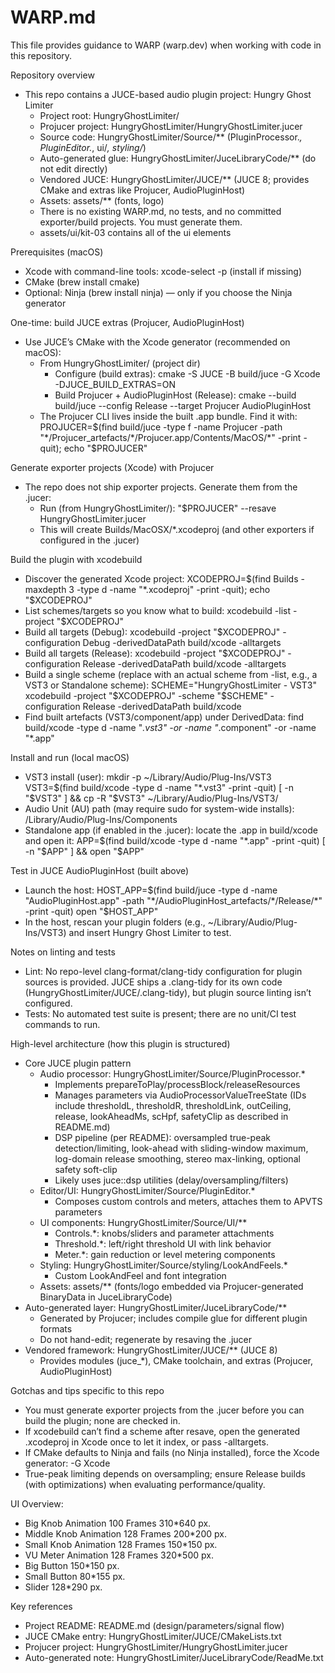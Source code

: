 # WARP.md

This file provides guidance to WARP (warp.dev) when working with code in this repository.

Repository overview
- This repo contains a JUCE-based audio plugin project: Hungry Ghost Limiter
  - Project root: HungryGhostLimiter/
  - Projucer project: HungryGhostLimiter/HungryGhostLimiter.jucer
  - Source code: HungryGhostLimiter/Source/** (PluginProcessor.*, PluginEditor.*, ui/*, styling/*)
  - Auto-generated glue: HungryGhostLimiter/JuceLibraryCode/** (do not edit directly)
  - Vendored JUCE: HungryGhostLimiter/JUCE/** (JUCE 8; provides CMake and extras like Projucer, AudioPluginHost)
  - Assets: assets/** (fonts, logo)
  - There is no existing WARP.md, no tests, and no committed exporter/build projects. You must generate them.
  - assets/ui/kit-03 contains all of the ui elements

Prerequisites (macOS)
- Xcode with command-line tools: xcode-select -p (install if missing)
- CMake (brew install cmake)
- Optional: Ninja (brew install ninja) — only if you choose the Ninja generator

One-time: build JUCE extras (Projucer, AudioPluginHost)
- Use JUCE’s CMake with the Xcode generator (recommended on macOS):
  - From HungryGhostLimiter/ (project dir)
    - Configure (build extras):
      cmake -S JUCE -B build/juce -G Xcode -DJUCE_BUILD_EXTRAS=ON
    - Build Projucer + AudioPluginHost (Release):
      cmake --build build/juce --config Release --target Projucer AudioPluginHost
  - The Projucer CLI lives inside the built .app bundle. Find it with:
      PROJUCER=$(find build/juce -type f -name Projucer -path "*/Projucer_artefacts/*/Projucer.app/Contents/MacOS/*" -print -quit); echo "$PROJUCER"

Generate exporter projects (Xcode) with Projucer
- The repo does not ship exporter projects. Generate them from the .jucer:
  - Run (from HungryGhostLimiter/):
      "$PROJUCER" --resave HungryGhostLimiter.jucer
  - This will create Builds/MacOSX/*.xcodeproj (and other exporters if configured in the .jucer)

Build the plugin with xcodebuild
- Discover the generated Xcode project:
    XCODEPROJ=$(find Builds -maxdepth 3 -type d -name "*.xcodeproj" -print -quit); echo "$XCODEPROJ"
- List schemes/targets so you know what to build:
    xcodebuild -list -project "$XCODEPROJ"
- Build all targets (Debug):
    xcodebuild -project "$XCODEPROJ" -configuration Debug -derivedDataPath build/xcode -alltargets
- Build all targets (Release):
    xcodebuild -project "$XCODEPROJ" -configuration Release -derivedDataPath build/xcode -alltargets
- Build a single scheme (replace with an actual scheme from -list, e.g., a VST3 or Standalone scheme):
    SCHEME="HungryGhostLimiter - VST3"
    xcodebuild -project "$XCODEPROJ" -scheme "$SCHEME" -configuration Release -derivedDataPath build/xcode
- Find built artefacts (VST3/component/app) under DerivedData:
    find build/xcode -type d -name "*.vst3" -or -name "*.component" -or -name "*.app"

Install and run (local macOS)
- VST3 install (user):
    mkdir -p ~/Library/Audio/Plug-Ins/VST3
    VST3=$(find build/xcode -type d -name "*.vst3" -print -quit)
    [ -n "$VST3" ] && cp -R "$VST3" ~/Library/Audio/Plug-Ins/VST3/
- Audio Unit (AU) path (may require sudo for system-wide installs):
    /Library/Audio/Plug-Ins/Components
- Standalone app (if enabled in the .jucer): locate the .app in build/xcode and open it:
    APP=$(find build/xcode -type d -name "*.app" -print -quit)
    [ -n "$APP" ] && open "$APP"

Test in JUCE AudioPluginHost (built above)
- Launch the host:
    HOST_APP=$(find build/juce -type d -name "AudioPluginHost.app" -path "*/AudioPluginHost_artefacts/*/Release/*" -print -quit)
    open "$HOST_APP"
- In the host, rescan your plugin folders (e.g., ~/Library/Audio/Plug-Ins/VST3) and insert Hungry Ghost Limiter to test.

Notes on linting and tests
- Lint: No repo-level clang-format/clang-tidy configuration for plugin sources is provided. JUCE ships a .clang-tidy for its own code (HungryGhostLimiter/JUCE/.clang-tidy), but plugin source linting isn’t configured.
- Tests: No automated test suite is present; there are no unit/CI test commands to run.

High-level architecture (how this plugin is structured)
- Core JUCE plugin pattern
  - Audio processor: HungryGhostLimiter/Source/PluginProcessor.*
    - Implements prepareToPlay/processBlock/releaseResources
    - Manages parameters via AudioProcessorValueTreeState (IDs include thresholdL, thresholdR, thresholdLink, outCeiling, release, lookAheadMs, scHpf, safetyClip as described in README.md)
    - DSP pipeline (per README): oversampled true-peak detection/limiting, look-ahead with sliding-window maximum, log-domain release smoothing, stereo max-linking, optional safety soft-clip
    - Likely uses juce::dsp utilities (delay/oversampling/filters)
  - Editor/UI: HungryGhostLimiter/Source/PluginEditor.*
    - Composes custom controls and meters, attaches them to APVTS parameters
  - UI components: HungryGhostLimiter/Source/UI/**
    - Controls.*: knobs/sliders and parameter attachments
    - Threshold.*: left/right threshold UI with link behavior
    - Meter.*: gain reduction or level metering components
  - Styling: HungryGhostLimiter/Source/styling/LookAndFeels.*
    - Custom LookAndFeel and font integration
  - Assets: assets/** (fonts/logo embedded via Projucer-generated BinaryData in JuceLibraryCode)
- Auto-generated layer: HungryGhostLimiter/JuceLibraryCode/**
  - Generated by Projucer; includes compile glue for different plugin formats
  - Do not hand-edit; regenerate by resaving the .jucer
- Vendored framework: HungryGhostLimiter/JUCE/** (JUCE 8)
  - Provides modules (juce_*), CMake toolchain, and extras (Projucer, AudioPluginHost)

Gotchas and tips specific to this repo
- You must generate exporter projects from the .jucer before you can build the plugin; none are checked in.
- If xcodebuild can’t find a scheme after resave, open the generated .xcodeproj in Xcode once to let it index, or pass -alltargets.
- If CMake defaults to Ninja and fails (no Ninja installed), force the Xcode generator: -G Xcode
- True-peak limiting depends on oversampling; ensure Release builds (with optimizations) when evaluating performance/quality.

UI Overview:
- Big Knob Animation 100 Frames 310*640 px.
- Middle Knob Animation 128 Frames 200*200 px.
- Small Knob Animation 128 Frames 150*150 px.
- VU Meter Animation 128 Frames 320*500 px.
- Big Button 150*150 px.
- Small Button 80*155 px.
- Slider 128*290 px.

Key references
- Project README: README.md (design/parameters/signal flow)
- JUCE CMake entry: HungryGhostLimiter/JUCE/CMakeLists.txt
- Projucer project: HungryGhostLimiter/HungryGhostLimiter.jucer
- Auto-generated note: HungryGhostLimiter/JuceLibraryCode/ReadMe.txt

